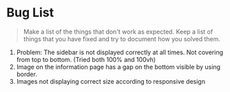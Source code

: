 # Bug List

> Make a list of the things that don't work as expected. Keep a list of things that you have fixed and try to document how you solved them.

1. Problem: The sidebar is not displayed correctly at all times. Not covering from top to bottom. (Tried both 100% and 100vh)
2. Image on the information page has a gap on the bottom visible by using border.
3. Images not displaying correct size according to responsive design
